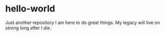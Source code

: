 # hello-world
Just another repository
I am here to do great things. My legacy will live on strong long after I die.
